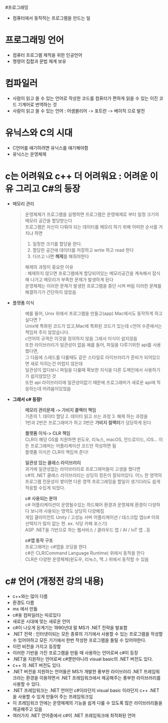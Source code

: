 #프로그래밍
- 컴퓨터에서 동작하는 프로그램을 만드는 일

# 프로그래밍 언어
- 컴퓨터 프로그램 제작을 위한 인공언어
- 명령어 집합과 문법 체계 보유 

# 컴파일러
- 사람이 읽고 쓸 수 있는 언어로 작성한 코드를 컴퓨터가 편하게 읽을 수 있는 이진 코드 기계어로 번역하는 것
- 사람이 읽고 쓸 수 있는 언어 : 어셈블리어 -> 포트란 -> 베이직 으로 발전

# 유닉스와 C의 시대
- C언어를 얘기하려면 유닉스를 얘기해야함
- 유닉스는 운영체제 

# c는 어려워요 c++ 더 어려워요  : 어려운 이유 그리고 C#의 등장
- 메모리 관리
  > 운영체제가 프로그램을 실행하면 프로그램은 운영체제로 부터 일정 크기의 메모리 공간을 할당받는다  
  > 프로그램은 자신이 다뤄야 되는 데이터를 메모리 하기 위해 어떠한 순서를 거치냐 하면  
  > 1. 일정한 크기를 할당을 한다.   
  > 2. 할당한 공간에 데이터를 저장하고 wrtie 하고 read 한다
  > 3. 다쓰고 나면 **해제**를 해줘야한다  
  > 
  > 해제의 과정이 중요한 이유  
  > : 해제하지 않으면 프로그램에게 할당되어있는 메모리공간을 계속해서 잠식해 나가고 메모리가 부족한 문제가 발생하게 된다  
  > 운영체제는 이러한 문제가 발생한 프로그램을 중단 시켜 버림 
  > 이러한 문제를 해결하기가 간단하지 않았음
- 플랫폼 이식
  > 예를 들어, Unix 위에서 프로그램을 만들고(app) Mac에서도 동작하게 하고싶다면 ?  
  > Unix에 특화된 코드가 있고,Mac에 특화된 코드가 있는데 c언어 수준에서는 책임져 주지 않았습니다.  
  > c언어의 규격은 이것을 정의하지 않음 그래서 이식이 쉽지않음  
  > 또한 라이브러리가 일관성이 없음 
  > 예를 들어, 파일을 다루기위한 api를 사용했다면,  
  > 그 다음에 스레드를 다룰때도 같은 스타일로 라이브러리가 준비가 되어있으면 새로 익히는건 어렵지 않은데  
  > 일관성이 없다보니 파일을 다룰때 확보한 지식을 다른 도메인에서 사용하기가 쉽지않았던 것  
  > 또한 api 라이브러리에 일관성이없기 때문에 프로그래머가 새로운 api에 적응하는데 어려움이있었음
  
- **그래서 c# 등장!**
  > **메모리 관리문제 -> 가비지 콜렉터 책임**  
  > 기존의 1. 데이터 할당 2. 데이터 읽고 쓰는 과정 3. 해제 하는 과정을  
  > 1번과 2번은 프로그래머가 하고  3번은 **가비지 컬렉터**가 담당하게 된다

  > **플랫폼 이식-> CLR 책임**  
  > CLR이 해당 OS를 지원하면 윈도우, 리눅스, macOS, 안드로이드, iOS... 이든 프로그래머는 어플리케이션 코드만 작성하면 됨  
  > 플랫폼 이식은 CLR이 책임져 준다!
  > 
  >
  
  > **일관성 있는 클래스 라이브러리**  
  > 과거에 일관성없는 라이브러리로 프로그래머들이 고생을 했다면  
  > c#의 .NET 클래스 라이브러리는 상당히 정돈이 잘되어있다. 
  > 어느 한 영역의 프로그램 전문성이 쌓이면 다른 영역 프로그래밍을 할일이 생기더라도 쉽게 적응할 수있게 되었다.
  
  > **c# 사용되는 분야**  
  > c# 어플리케이션이 운영될수있는 하드웨어 환경과 운영체제 환경이 다양하다 보니까 사용되는 영역도 상당히 다양해짐  
  > 게임 클라이언트 Unity / 고성능 서버 어플리케이션 / 데스크탑 앱(c# 이외 선택지가 많이 없는 편. ex. 식당 카페 포스기)  
  > ASP .NET을 기반으로 하는 웹서비스 / 클라우드 앱 / AI / IoT 앱 ..등 
  
  > **c#앱 동작 구조**  
  > 프로그래머는 c#앱을 코딩을 한다  
  > c#은 CLR(Command Language Runtime) 위에서 동작을 한다  
  > CLR은 다양한 운영체제(윈도우, 리눅스, 맥..) 위에서 동작할 수 있음


# c# 언어 (개정전 강의 내용)
- c++와는 많이 다름
- 환경도 다름
- ms 에서 만듦 
- c#용 컴파일러는 따로있다
- 새로운  시대에 맞는 새로운 언어
- c#이 나오게 된계기는 1990년대 말 MS가 .NET 전략을 발표함
- .NET 전략 : 인터넷이되는 모든 종류의 기기에서 사용할 수 있는 프로그램을 작성할 수 있어야하고 모든 기기에서 한번 작성한 프로그램을 돌릴 수 있어야한다. 
- 이런 비전을 가지고 등장함
- 이러한 기반을 가진 프로그램을 만들 때 사용하는 언어로써 c#이 등장
- .NET을 지원하는 언어로써 c#뿐만아니라 visual basic의 .NET 버전도 있다.
- c++ 의 .NET 버전도 있다. 
- .NET 버전을 지원하는 언어들은 MS가 개발한 풍부한 라이브러리 .NET 프레임워크라는 환경을 이용하면서 .NET 프레임워크에서 제공해주는 풍부한 라이브러리를 사용할 수 있다.
- .NET 프레임워크는 .NET 언어인 c#이라던지 visual basic 이라던지 c++ .NET을 사용할 수 있게 만들어 주는 프레임워크임
- 이 프레임워크 안에는 운영체제의 기능을 쉽게 다룰 수 있도록 많은 라이브러리들을 제공해주고 있음
- 여러가지 .NET 언어중에서 c#이 .NET 프레임워크에 최적화된 언어